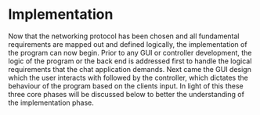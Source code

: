 # Implementation
Now that the networking protocol has been chosen and all fundamental requirements are mapped out and defined logically, the implementation of the program can now begin. Prior to any GUI or controller development, the logic of the program or the back end is addressed first to handle the logical requirements that the chat application demands. Next came the GUI design which the user interacts with followed by the controller, which dictates the behaviour of the program based on the clients input. In light of this these three core phases will be discussed below to better the understanding of the implementation phase.
